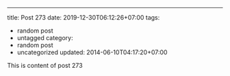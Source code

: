---
title: Post 273
date: 2019-12-30T06:12:26+07:00
tags:
  - random post
  - untagged
category:
  - random post
  - uncategorized
updated: 2014-06-10T04:17:20+07:00

This is content of post 273